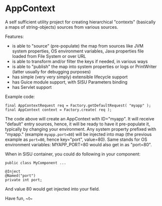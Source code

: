 # AppContext

A self sufficient utility project for creating hierarchical "contexts" (basically a maps of string-objects) sources from various sources.

Features:

 * is able to "source" (pre-populate) the map from sources like JVM system properties, OS environment variables, Java properties file loaded from File System or over URL
 * is able to transform and/or filter the keys if needed, in various ways
 * is able to "publish" the map into system properties or logs or PrintWriter (latter usually for debugging purposes)
 * has simple (very very simply) extensible lifecycle support
 * has Guice module support, with SISU Parameters binding
 * has Servlet support

Example code:

```
final AppContextRequest req = Factory.getDefaultRequest( "myapp" );
final AppContext context = Factory.create( req );  
```

The code above will create an AppContext with ID="myapp". It will receive "default" entry sources, hence, it will be ready to have it pre-populate it, typically by changing your environment. Any system property prefixed with "myapp." (example `myapp.port=80`) will be injected into map (the previous example as `port=80`, hence key="port", value=80). Same stands for OS environment variables: MYAPP_PORT=80 would also get in as "port=80".

When in SISU container, you could do following in your component:

```
public class MyComponent ...

@Inject
@Named("port")
private int port;
```

And value 80 would get injected into your field.


Have fun, 
~t~
